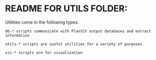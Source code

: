 # README FOR UTILS FOLDER:  

Utilities come in the following types:

```
db-* scripts communicate with PlantCV output databases and extract information

utils-* scripts are useful utilities for a variety of purposes

vis-* scripts are for visualization
```
